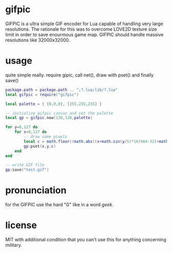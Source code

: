# gifpic
GIFPIC is a ultra simple GIF encoder for Lua capable of handling very large resolutions.
The rationale for this was to overcome LOVE2D texture size limit in order to save enourmous game map. GIFPIC should handle massive resolutions like 32000x32000.

# usage
quite simple really. require gipic, call net(), draw with pset() and finally save()

```lua
package.path = package.path .. ";?.lua;lib/?.lua"
local gifpic = require("gifpic")

local palette = { {0,0,0}, {255,255,255} }

-- initialize gifpic canvas and set the palette
local gp = gifpic.new(128,128,palette)

for y=0,127 do
    for x=0,127 do
        -- draw some pixels
        local c = math.floor((math.abs((x+math.sin(y/5)*16)%64-32)+math.abs((y-math.sin(x/5)*16)%64-32))/16)%2
        gp:pset(x,y,c)
    end
end

-- write GIF file
gp:save("test.gif")
```
# pronunciation
for the GIFPIC use the hard "G" like in a word *geek*.

# license
MIT with additional condition that you can't use this for anything concerning military.
